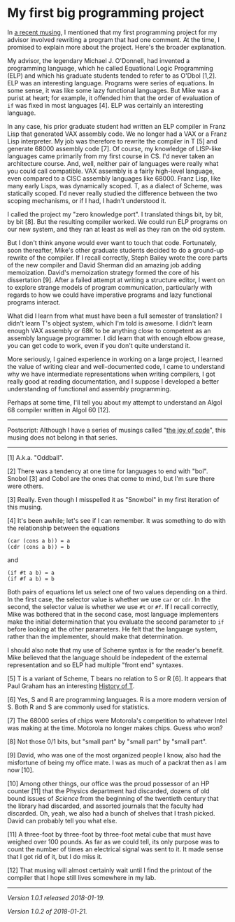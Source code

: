 My first big programming project
================================

In [a recent musing](coding-reminders-to-self-and-students), I mentioned
that my first programming project for my advisor involved rewriting a
program that had one comment.  At the time, I promised to explain more
about the project.  Here's the broader explanation.

My advisor, the legendary Michael J. O'Donnell, had invented a programming
language, which he called Equational Logic Programming (ELP) and which
his graduate students tended to refer to as O'Dbol [1,2].  ELP was an
interesting language.  Programs were series of equations.  In some sense,
it was like some lazy functional languages.  But Mike was a purist at heart;
for example, it offended him that the order of evaluation of `if` was
fixed in most languages [4].  ELP was certainly an interesting language.

In any case, his prior graduate student had written an ELP compiler in
Franz Lisp that generated VAX assembly code.  We no longer had a VAX
or a Franz Lisp interpreter. My job was therefore to rewrite the compiler
in T [5] and generate 68000 assembly code [7].  Of course, my knowledge
of LISP-like languages came primarily from my first course in CS.
I'd never taken an architecture course.  And, well, neither pair of
languages were really what you could call compatible.  VAX assembly is
a fairly high-level language, even compared to a CISC assembly languages
like 68000.  Franz Lisp, like many early Lisps, was dynamically scoped.
T, as a dialect of Scheme, was statically scoped.  I'd never really
studied the difference between the two scoping mechanisms, or if I had,
I hadn't understood it.

I called the project my "zero knowledge port".  I translated things bit,
by bit, by bit [8].  But the resulting
compiler worked.  We could run ELP programs on our new system, and they
ran at least as well as they ran on the old system.

But I don't think anyone would ever want to touch that code.  Fortunately,
soon thereafter, Mike's other graduate students decided to do a ground-up
rewrite of the compiler.  If I recall correctly, Steph Bailey wrote the
core parts of the new compiler and David Sherman did an amazing job
adding memoization.  David's memoization strategy formed the core of
his dissertation [9].  After a failed attempt at writing a structure
editor, I went on to explore strange models of program communication,
particularly with regards to how we could have imperative programs and
lazy functional programs interact.

What did I learn from what must have been a full semester of translation?
I didn't learn T's object system, which I'm told is awesome.  I didn't
learn enough VAX assembly or 68K to be anything close to competent as an
assembly language programmer.  I did learn that with enough elbow grease,
you can get code to work, even if you don't quite understand it.

More seriously, I gained experience in working on a large project, I
learned the value of writing clear and well-documented code, I came to
understand why we have intermediate representations when writing
compilers, I got really good at reading documentation, and I suppose I
developed a better understanding of functional and assembly programming.

Perhaps at some time, I'll tell you about my attempt to understand an
Algol 68 compiler written in Algol 60 [12].

---

Postscript: Although I have a series of musings called "[the joy of code](index-joc)", this musing does not belong in that series.

---

[1] A.k.a. "Oddball".

[2] There was a tendency at one time for languages to end with "bol".
Snobol [3] and Cobol are the ones that come to mind, but I'm sure
there were others.

[3] Really.  Even though I misspelled it as "Snowbol" in my first
iteration of this musing.

[4] It's been awhile; let's see if I can remember.  It was something to
do with the relationship between the equations

    (car (cons a b)) = a
    (cdr (cons a b)) = b

and

    (if #t a b) = a
    (if #f a b) = b

Both pairs of equations let us select one of two values depending on
a third.  In the first case, the selector value is whether we use `car`
or `cdr`.  In the second, the selector value is whether we use `#t` or
`#f`.  If I recall correctly, Mike was bothered that in the second case,
most language implementers make the initial determination that you
evaluate the second parameter to `if` before looking at the other
parameters.  He felt that the language system, rather than the implementer,
should make that determination.

I should also note that my use of Scheme syntax is for the reader's
benefit.  Mike believed that the language should be indepedent of the
external representation and so ELP had multiple "front end" syntaxes.

[5] T is a variant of Scheme, T bears no relation to S or R [6].  It
appears that Paul Graham has an interesting [History of T](http://www.paulgraham.com/thist.html).

[6] Yes, S and R are programming languages.  R is a more modern version of
S.  Both R and S are commonly used for statistics.  

[7] The 68000 series of chips were Motorola's competition to whatever
Intel was making at the time.  Motorola no longer makes chips.  Guess 
who won?  

[8] Not those 0/1 bits, but "small part" by "small part" by "small part".

[9] David, who was one of the most organized people I know, also had the
misfortune of being my office mate.  I was as much of a packrat then as
I am now [10].

[10] Among other things, our office was the proud possessor of an HP
counter [11] that the Physics department had discarded, dozens of
old bound issues of _Science_ from the beginning of the twentieth 
century that the library had discarded, and assorted journals that 
the faculty had discarded.  Oh, yeah, we also had a bunch of shelves
that I trash picked.  David can probably tell you what else.

[11] A three-foot by three-foot by three-foot metal cube that must have
weighed over 100 pounds.  As far as we could tell, its only purpose was 
to count the number of times an electrical signal was sent to it.  It made
sense that I got rid of it, but I do miss it.

[12] That musing will almost certainly wait until I find the printout
of the compiler that I hope still lives somewhere in my lab.

---

*Version 1.0.1 released 2018-01-19.*

*Version 1.0.2 of 2018-01-21.*

